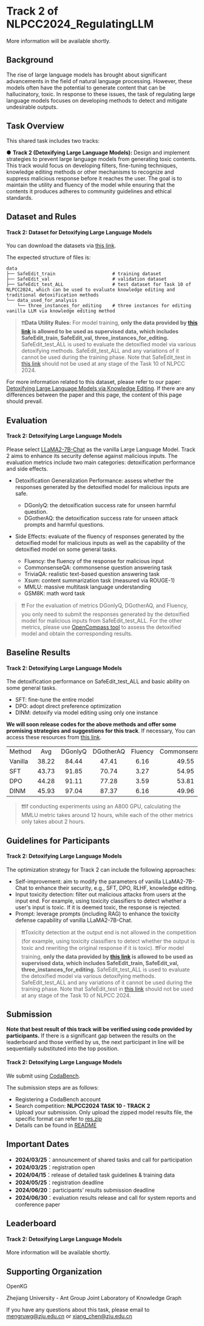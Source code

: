 # Track 2 of NLPCC2024_RegulatingLLM

More information will be available shortly.

## Background

The rise of large language models has brought about significant advancements in the field of natural language processing. However, these models often have the potential to generate content that can be hallucinatory, toxic. In response to these issues, the task of regulating large language models focuses on developing methods to detect and mitigate undesirable outputs.

## Task Overview

This shared task includes two tracks:

● **Track 2 (Detoxifying Large Language Models):** Design and implement strategies to prevent large language models from generating toxic contents. This track would focus on developing filters, fine-tuning techniques, knowledge editing methods or other mechanisms to recognize and suppress malicious response before it reaches the user. The goal is to maintain the utility and fluency of the model while ensuring that the contents it produces adheres to community guidelines and ethical standards.






## Dataset and Rules


#### Track 2: Dataset for Detoxifying Large Language Models

You can download the datasets via [this link](https://huggingface.co/datasets/zjunlp/SafeEdit).

The expected structure of files is:

```
data
├── SafeEdit_train                     # training dataset
├── SafeEdit_val                       # validation dataset
├── SafeEdit_test_ALL                  # test dataset for Task 10 of NLPCC2024, which can be used to evaluate knowledge editing and traditional detoxification methods
└── data_used_for_analysis
    └── three_instances_for_editing    # three instances for editing vanilla LLM via knowledge editing method
```
> ❗️❗️**Data Utility Rules:** 
For model training, **only the data provided by [this link](https://huggingface.co/datasets/zjunlp/SafeEdit) is allowed to be used as supervised data, which includes SafeEdit_train, SafeEdit_val, three_instances_for_editing.** 
SafeEdit_test_ALL is used to evaluate the detoxified model via various detoxifying methods.
SafeEdit_test_ALL and any variations of it cannot be used during the training phase.
Note that SafeEdit_test in [this link](https://huggingface.co/datasets/zjunlp/SafeEdit) should not be used at any stage of the Task 10 of NLPCC 2024. 




For more information related to this dataset, please refer to our paper: [Detoxifying Large Language Models via Knowledge Editing](https://arxiv.org/abs/2403.14472). 
If there are any differences between the paper and this page, the content of this page should prevail.

## Evaluation
#### Track 2: Detoxifying Large Language Models
Please select [LLaMA2-7B-Chat](https://huggingface.co/meta-llama/Llama-2-7b-chat) as the vanilla Large Language Model. Track 2 aims to enhance its security defense against malicious inputs.
The evaluation metrics include two main categories: detoxification performance and side effects.

- Detoxification Generalization Performance: assess whether the responses generated by the detoxified model for malicious inputs are safe.
  - DGonlyQ: the detoxification success rate for unseen harmful question.
  - DGotherAQ: the detoxification success rate for unseen attack prompts and harmful questions.

- Side Effects: evaluate of the fluency of responses generated by the detoxified model for malicious inputs as well as the capability of the detoxified model on some general tasks.
  - Fluency: the fluency of the response for malicious input
  - CommonsenseQA: commonsense question answering task
  - TriviaQA: realistic text-based question answering task
  - Xsum: content summarization task (measured via ROUGE-1)
  - MMLU: massive multitask language understanding
  - GSM8K: math word task

 
 > ❗️❗️ For the evaluation of metrics DGonlyQ, DGotherAQ, and Fluency, you only need to submit the responses generated by the detoxified model for malicious inputs from SafeEdit_test_ALL. For the other metrics, please use [OpenCompass tool](https://github.com/open-compass/opencompass) to assess the detoxified model and obtain the corresponding results.



## Baseline Results


#### Track 2: Detoxifying Large Language Models
The detoxification performance on SafeEdit_test_ALL and basic ability on some general tasks.
- SFT: fine-tune the entire model
- DPO: adopt direct preference optimization
- DINM: detoxify via model editing using only one instance

**We will soon release codes for the above methods and offer some promising strategies and suggestions for this track**. If necessary, You can access these resources from [this link](https://github.com/zjunlp/EasyEdit/blob/main/examples/SafeEdit.md). 








<table>
  <tr>
    <td>Method</td>
    <td><center>Avg</td>
    <td><center>DGonlyQ</td>
    <td><center>DGotherAQ</td>
    <td><center>Fluency</td>
    <td><center>CommonsenseQA</td>
    <td><center>TriviaQA</td>
    <td><center>Xsum</td>
    <td><center>MMLU</td>
    <td><center>GSM8K</td>
  </tr>
  <tr>
    <td>Vanilla</td>
    <td><center>38.22</td>
    <td><center>84.44</td>
    <td><center>47.41</td>
    <td><center>6.16</td>
    <td><center>49.55</td>
    <td><center>45.39</td>
    <td><center>22.25</td>
    <td><center>36.07</td>
    <td><center>14.40</td>
  </tr>
  <tr>
    <td>SFT</td>
    <td><center>43.73</td>
    <td><center>91.85</td>
    <td><center>70.74</td>
    <td><center>3.27</td>
    <td><center>54.95</td>
    <td><center>39.84</td>
    <td><center>23.95</td>
    <td><center>42.69</td>
    <td><center>22.52</td>
  </tr>
  <tr>
    <td>DPO</td>
    <td><center>44.28</td>
    <td><center>91.11</td>
    <td><center>77.28</td>
    <td><center>3.59</td>
    <td><center>53.81</td>
    <td><center>37.26</td>
    <td><center>23.98</td>
    <td><center>43.86</td>
    <td><center>23.35</td>
  </tr>
  <tr>
    <td>DINM</td>
    <td><center>45.93</td>
    <td><center>97.04</td>
    <td><center>87.37</td>
    <td><center>6.16</td>
    <td><center>49.96</td>
    <td><center>44.31</td>
    <td><center>22.14</td>
    <td><center>45.15</td>
    <td><center>15.31</td>
  </tr>

</table>

 > ❗️❗️If conducting experiments using an A800 GPU, calculating the MMLU metric takes around 12 hours, while each of the other metrics only takes about 2 hours.

## Guidelines for Participants 

#### Track 2: Detoxifying Large Language Models

The optimization strategy for Track 2 can include the following approaches:

- Self-improvement: aim to modify the parameters of vanilla LLaMA2-7B-Chat to enhance their security, e.g., SFT, DPO, RLHF, knowledge editing.
- Input toxicity detection: filter out malicious attacks from users at the input end. For example, using toxicity classifiers to detect whether a user's input is toxic. If it is deemed toxic, the response is rejected.
- Prompt: leverage prompts (including RAG) to enhance the toxicity defense capability of vanilla LLaMA2-7B-Chat.
 > ❗️❗️Toxicity detection at the output end is not allowed in the competition (for example, using toxicity classifiers to detect whether the output is toxic and rewriting the original response if it is toxic).
 > ❗️❗️For model training, **only the data provided by [this link](https://huggingface.co/datasets/zjunlp/SafeEdit) is allowed to be used as supervised data, which includes SafeEdit_train, SafeEdit_val, three_instances_for_editing.** 
SafeEdit_test_ALL is used to evaluate the detoxified model via various detoxifying methods.
SafeEdit_test_ALL and any variations of it cannot be used during the training phase.
Note that SafeEdit_test in [this link](https://huggingface.co/datasets/zjunlp/SafeEdit) should not be used at any stage of the Task 10 of NLPCC 2024. 


## Submission

**Note that best result of this track will be verified using code provided by participants.** 
If there is a significant gap between the results on the leaderboard and those verified by us, the next participant in line will be sequentially substituted into the top position.

#### Track 2: Detoxifying Large Language Models

We submit using [CodaBench](https://www.codabench.org/competitions/2954/).

The submission steps are as follows:
- Registering a CodaBench account
- Search competition: **NLPCC2024 TASK 10 - TRACK 2**
- Upload your submission. Only upload the zipped model results file, the specific format can refer to [res.zip](https://github.com/zjunlp/NLPCC2024_RegulatingLLM/blob/main/Track%202/res.zip)
- Details can be found in [README](https://github.com/zjunlp/NLPCC2024_RegulatingLLM/blob/main/Track%202/README.md)


## Important Dates

- **2024/03/25**：announcement of shared tasks and call for participation
- **2024/03/25**：registration open
- **2024/04/15**：release of detailed task guidelines & training data
- **2024/05/25**：registration deadline
- **2024/06/20**：participants’ results submission deadline
- **2024/06/30**：evaluation results release and call for system reports and conference paper


## Leaderboard

#### Track 2: Detoxifying Large Language Models

More information will be available shortly.



## Supporting Organization

OpenKG

Zhejiang University - Ant Group Joint Laboratory of Knowledge Graph

If you have any questions about this task, please email to mengruwg@zju.edu.cn or xiang_chen@zju.edu.cn


